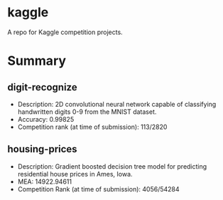 # kaggle
A repo for Kaggle competition projects.

# Summary

## digit-recognize

- Description: 2D convolutional neural network capable of classifying handwritten digits 0-9 from the MNIST dataset. 
- Accuracy: 0.99825 
- Competition rank (at time of submission): 113/2820

## housing-prices

- Description: Gradient boosted decision tree model for predicting residential house prices in Ames, Iowa. 
- MEA: 14922.94611
- Competition Rank (at time of submission): 4056/54284
